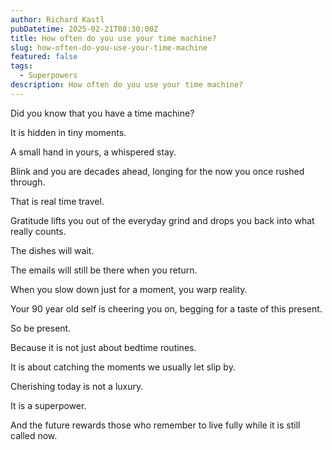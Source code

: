 ```yaml
---
author: Richard Kastl
pubDatetime: 2025-02-21T08:30:00Z
title: How often do you use your time machine?
slug: how-often-do-you-use-your-time-machine
featured: false
tags:
  - Superpowers
description: How often do you use your time machine?
---
```


Did you know that you have a time machine?

It is hidden in tiny moments.

A small hand in yours, a whispered stay.

Blink and you are decades ahead, longing for the now you once rushed through.

That is real time travel.

Gratitude lifts you out of the everyday grind and drops you back into what really counts.

The dishes will wait.

The emails will still be there when you return.

When you slow down just for a moment, you warp reality.

Your 90 year old self is cheering you on, begging for a taste of this present.

So be present.

Because it is not just about bedtime routines.

It is about catching the moments we usually let slip by.

Cherishing today is not a luxury.

It is a superpower.

And the future rewards those who remember to live fully while it is still called now.